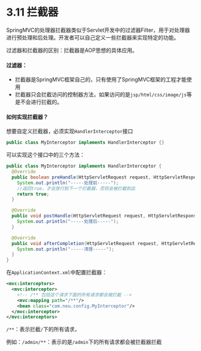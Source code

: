 # 3.11 拦截器

SpringMVC的处理器拦截器类似于Servlet开发中的过滤器Filter，用于对处理器进行预处理和后处理。开发者可以自己定义一些拦截器来实现特定的功能。



过滤器和拦截器的区别：拦截器是AOP思想的具体应用。



#### 过滤器：

- 拦截器是SpringMVC框架自己的，只有使用了SpringMVC框架的工程才能使用
- 拦截器只会拦截访问的控制器方法，如果访问的是`jsp/html/css/image/js`等是不会进行拦截的。



#### 如何实现拦截器？

想要自定义拦截器，必须实现`HandlerInterceptor`接口

```java
public class MyInterceptor implements HandlerInterceptor {}
```



可以实现这个接口中的三个方法：

```java
public class MyInterceptor implements HandlerInterceptor {
  @Override
  public boolean preHandle(HttpServletRequest request, HttpServletResponse response, Object handler) throws Exception {
    System.out.println("-----处理前-----");
    //返回true，才会放行到下一个拦截器，否则会被拦截到此
    return true;
  }

  @Override
  public void postHandle(HttpServletRequest request, HttpServletResponse response, Object handler, ModelAndView modelAndView) throws Exception {
    System.out.println("-----处理后-----");
  }

  @Override
  public void afterCompletion(HttpServletRequest request, HttpServletResponse response, Object handler, Exception ex) throws Exception {
    System.out.println("-----清理-----");
  }
}
```



在`ApplicationContext.xml`中配置拦截器：

```xml
<mvc:interceptors>
  <mvc:interceptor>
    <!-- /** 包括这个请求下面的所有请求都会被拦截 -->
    <mvc:mapping path="/**"/>
    <bean class="com.neu.config.MyInterceptor"/>
  </mvc:interceptor>
</mvc:interceptors>
```

`/**`：表示拦截`/`下的所有请求，

例如：`/admin/**`：表示的是`/admin`下的所有请求都会被拦截器拦截